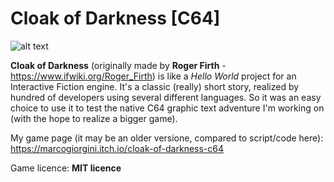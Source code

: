 # Cloak of Darkness [C64]

![alt text](img/cloakof64.png)

**Cloak of Darkness** (originally made by **Roger Firth** - https://www.ifwiki.org/Roger_Firth) is like a *Hello World* project for an Interactive Fiction engine. It's a classic (really) short story, realized by hundred of developers using several different languages. So it was an easy choice to use it to test the native C64 graphic text adventure I'm working on (with the hope to realize a bigger game).

My game page (it may be an older versione, compared to script/code here): https://marcogiorgini.itch.io/cloak-of-darkness-c64

Game licence: **MIT licence**
